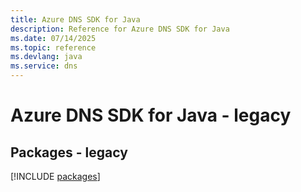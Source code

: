 ```yaml
---
title: Azure DNS SDK for Java
description: Reference for Azure DNS SDK for Java
ms.date: 07/14/2025
ms.topic: reference
ms.devlang: java
ms.service: dns
---
```

# Azure DNS SDK for Java - legacy
## Packages - legacy
[!INCLUDE [packages](dns-index.md)]